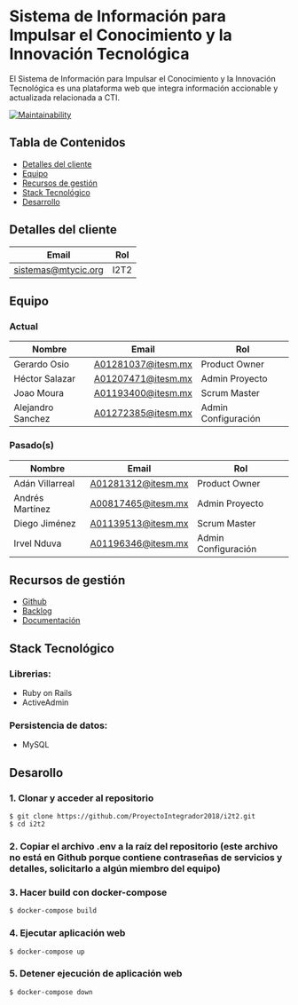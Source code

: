 # Sistema de Información para Impulsar el Conocimiento y la Innovación Tecnológica
El Sistema de Información para Impulsar el Conocimiento y la Innovación Tecnológica es una plataforma web que integra información accionable y actualizada relacionada a CTI.

[![Maintainability](https://api.codeclimate.com/v1/badges/93c30356afc8ec073de1/maintainability)](https://codeclimate.com/github/ProyectoIntegrador2018/i2t2/maintainability)


## Tabla de Contenidos

* [Detalles del cliente](#detalles-del-cliente)
* [Equipo](#equipo)
* [Recursos de gestión](#recursos-de-gesti%c3%b3n)
* [Stack Tecnológico](#stack-tecnol%c3%b3gico)
* [Desarrollo](#desarrollo)


## Detalles del cliente

| Email                    | Rol  |
| ------------------------ | ---- |
| sistemas@mtycic.org | I2T2 |



## Equipo

### Actual

| Nombre            | Email              | Rol                 |
| ----------------- | ------------------ | ------------------- |
| Gerardo Osio      | A01281037@itesm.mx | Product Owner       |
| Héctor Salazar    | A01207471@itesm.mx | Admin Proyecto      |
| Joao Moura        | A01193400@itesm.mx | Scrum Master        |
| Alejandro Sanchez | A01272385@itesm.mx | Admin Configuración |

### Pasado(s)

| Nombre           | Email              | Rol                 |
| ---------------- | ------------------ | ------------------- |
| Adán Villarreal  | A01281312@itesm.mx | Product Owner       |
| Andrés Martínez  | A00817465@itesm.mx | Admin Proyecto      |
| Diego Jiménez    | A01139513@itesm.mx | Scrum Master        |
| Irvel Nduva      | A01196346@itesm.mx | Admin Configuración |


## Recursos de gestión

* [Github](https://github.com/ProyectoIntegrador2018/i2t2)
* [Backlog](https://github.com/ProyectoIntegrador2018/i2t2/projects/1)
* [Documentación](https://drive.google.com/drive/u/0/folders/1uFPGhjOCXoBu2vqc1K5IbrAGO_2TkbWh)


## Stack Tecnológico

### Librerias:
* Ruby on Rails
* ActiveAdmin

### Persistencia de datos:
* MySQL

## Desarollo

### 1. Clonar y acceder al repositorio
```shell
$ git clone https://github.com/ProyectoIntegrador2018/i2t2.git
$ cd i2t2
```

### 2. Copiar el archivo .env a la raíz del repositorio (este archivo no está en Github porque contiene contraseñas de servicios y detalles, solicitarlo a algún miembro del equipo)

### 3. Hacer build con docker-compose
```shell
$ docker-compose build
```

### 4. Ejecutar aplicación web
```shell
$ docker-compose up
```

### 5. Detener ejecución de aplicación web
```shell
$ docker-compose down
```
